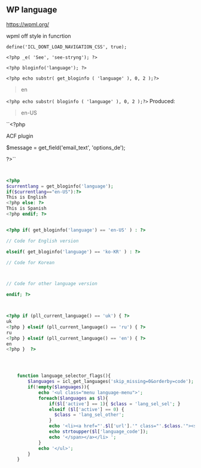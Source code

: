 ## WP language

<!--![](../../img/)-->

https://wpml.org/

wpml off style in funcrtion

`` define('ICL_DONT_LOAD_NAVIGATION_CSS', true); ``


`` <?php _e( 'See', 'see-stryng'); ?> ``

``<?php bloginfo('language'); ?>``

``<?php echo substr( get_bloginfo ( 'language' ), 0, 2 );?>``


> en

``<?php echo substr( bloginfo ( 'language' ), 0, 2 );?>``
Produced:
> en-US



``<?php 

ACF plugin

$message = get_field('email_text', 'options_de');

<?php echo get_field('code_address', 'options_'.substr( get_bloginfo ( 'language' ), 0, 2 )); ?>

?>``



```php


<?php
$currentlang = get_bloginfo('language');
if($currentlang=="en-US"):?>
This is English
<?php else: ?>
This is Spanish
<?php endif; ?>


<?php if( get_bloginfo('language') == 'en-US' ) : ?>

// Code for English version

elseif( get_bloginfo('language') == 'ko-KR' ) : ?>

// Code for Korean



// Code for other language version

endif; ?>



<?php if (pll_current_language() == 'uk') { ?>
uk
<?php } elseif (pll_current_language() == 'ru') { ?>
ru
<?php } elseif (pll_current_language() == 'en') { ?>
en
<?php }  ?>



```


```php


    function language_selector_flags(){
        $languages = icl_get_languages('skip_missing=0&orderby=code');
        if(!empty($languages)){
            echo '<ul class="menu language-menu">';
            foreach($languages as $l){
                if($l['active'] == 1){ $class = 'lang_sel_sel'; }
                elseif ($l['active'] == 0) {
                  $class = 'lang_sel_other';
                }
                echo '<li><a href="'.$l['url'].'" class="'.$class.'"><span>';
                echo strtoupper($l['language_code']);
                echo '</span></a></li> ';
            }
            echo '</ul>';
        }
    }


```


